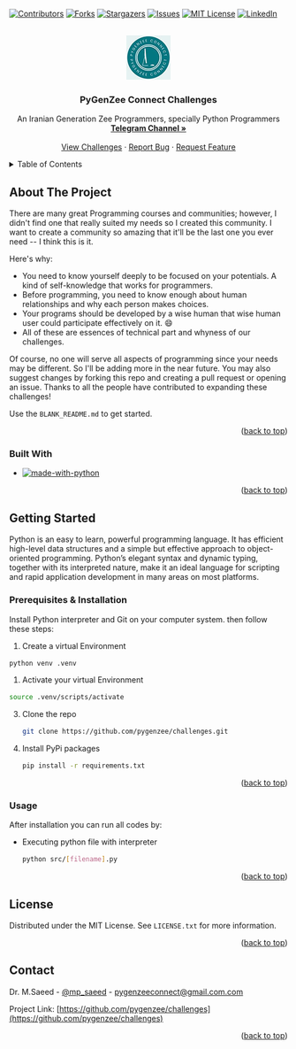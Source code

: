 <a name="readme-top"></a>

[![Contributors][contributors-shield]][contributors-url]
[![Forks][forks-shield]][forks-url]
[![Stargazers][stars-shield]][stars-url]
[![Issues][issues-shield]][issues-url]
[![MIT License][license-shield]][license-url]
[![LinkedIn][linkedin-shield]][linkedin-url]



<!-- PROJECT LOGO -->
<br />
<div align="center">
  <a href="https://github.com/pygenzee/challenges">
    <img src="images/logo.jpg" alt="Logo" width="80" height="80">
  </a>

  <h3 align="center">PyGenZee Connect Challenges</h3>

  <p align="center">
    An Iranian Generation Zee Programmers, specially Python Programmers
    <br />
    <a href="https://t.me/pygenzee"><strong>Telegram Channel »</strong></a>
    <br />
    <br />
    <a href="https://github.com/pygenzee/challenges">View Challenges</a>
    ·
    <a href="https://github.com/pygenzee/challenges/issues/new?labels=bug&template=bug-report---.md">Report Bug</a>
    ·
    <a href="https://github.com/pygenzee/challenges/issues/new?labels=enhancement&template=feature-request---.md">Request Feature</a>
  </p>
</div>



<!-- TABLE OF CONTENTS -->
<details>
  <summary>Table of Contents</summary>
  <ol>
    <li>
      <a href="#about-the-project">About The Project</a>
      <ul>
        <li><a href="#built-with">Built With</a></li>
      </ul>
    </li>
    <li>
      <a href="#getting-started">Getting Started</a>
      <ul>
        <li><a href="#prerequisites--installation">Prerequisites & Installation</a></li>
        <li><a href="#usage">Usage</a></li>
      </ul>
    </li>
    <li><a href="#license">License</a></li>
    <li><a href="#contact">Contact</a></li>
  </ol>
</details>



<!-- ABOUT THE PROJECT -->
## About The Project

There are many great Programming courses and communities; however, I didn't find one that really suited my needs so I created this community. I want to create a community so amazing that it'll be the last one you ever need -- I think this is it.

Here's why:
* You need to know yourself deeply to be focused on your potentials. A kind of self-knowledge that works for programmers.
* Before programming, you need to know enough about human relationships and why each person makes choices.
* Your programs should be developed by a wise human that wise human user could participate effectively on it. :smile:
* All of these are essences of technical part and whyness of our challenges.

Of course, no one will serve all aspects of programming since your needs may be different. So I'll be adding more in the near future. You may also suggest changes by forking this repo and creating a pull request or opening an issue. Thanks to all the people have contributed to expanding these challenges!

Use the `BLANK_README.md` to get started.

<p align="right">(<a href="#readme-top">back to top</a>)</p>



### Built With

* [![made-with-python](https://img.shields.io/badge/Made%20with-Python-1f425f.svg)](https://www.python.org/)

<p align="right">(<a href="#readme-top">back to top</a>)</p>



<!-- GETTING STARTED -->
## Getting Started

Python is an easy to learn, powerful programming language. It has efficient high-level data structures and a simple but effective approach to object-oriented programming. Python’s elegant syntax and dynamic typing, together with its interpreted nature, make it an ideal language for scripting and rapid application development in many areas on most platforms.

### Prerequisites & Installation

Install Python interpreter and Git on your computer system. then follow these steps:

1. Create a virtual Environment
  ```sh
  python venv .venv
  ```
1. Activate your virtual Environment
  ```sh
  source .venv/scripts/activate
  ```
3. Clone the repo
   ```sh
   git clone https://github.com/pygenzee/challenges.git
   ```
4. Install PyPi packages
   ```sh
   pip install -r requirements.txt
   ```


<p align="right">(<a href="#readme-top">back to top</a>)</p>



<!-- USAGE -->
### Usage

After installation you can run all codes by:
* Executing python file with interpreter
  ```sh
  python src/[filename].py
  ```

<p align="right">(<a href="#readme-top">back to top</a>)</p>


<!-- LICENSE -->
## License

Distributed under the MIT License. See `LICENSE.txt` for more information.

<p align="right">(<a href="#readme-top">back to top</a>)</p>



<!-- CONTACT -->
## Contact

Dr. M.Saeed - [@mp_saeed](https://t.me/pygenzee) - pygenzeeconnect@gmail.com.com

Project Link: [https://github.com/pygenzee/challenges](https://github.com/pygenzee/challenges)

<p align="right">(<a href="#readme-top">back to top</a>)</p>



<!-- MARKDOWN LINKS & IMAGES -->
<!-- https://www.markdownguide.org/basic-syntax/#reference-style-links -->
[contributors-shield]: https://img.shields.io/github/contributors/othneildrew/Best-README-Template.svg?style=for-the-badge
[contributors-url]: https://github.com/pygenzee/challenges/graphs/contributors
[forks-shield]: https://img.shields.io/github/forks/othneildrew/Best-README-Template.svg?style=for-the-badge
[forks-url]: https://github.com/pygenzee/challenges/network/members
[stars-shield]: https://img.shields.io/github/stars/othneildrew/Best-README-Template.svg?style=for-the-badge
[stars-url]: https://github.com/pygenzee/challenges/stargazers
[issues-shield]: https://img.shields.io/github/issues/othneildrew/Best-README-Template.svg?style=for-the-badge
[issues-url]: https://github.com/pygenzee/challenges/issues
[license-shield]: https://img.shields.io/github/license/othneildrew/Best-README-Template.svg?style=for-the-badge
[license-url]: https://github.com/pygenzee/challenges/blob/master/LICENSE.txt
[linkedin-shield]: https://img.shields.io/badge/-LinkedIn-black.svg?style=for-the-badge&logo=linkedin&colorB=555
[linkedin-url]: https://linkedin.com/in/othneildrew
[product-screenshot]: images/screenshot.png
